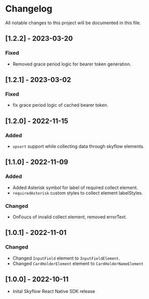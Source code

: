 # Changelog

All notable changes to this project will be documented in this file.

## [1.2.2] - 2023-03-20
### Fixed
-   Removed grace period logic for bearer token generation.
## [1.2.1] - 2023-03-02
### Fixed
- fix grace period logic of cached bearer token.
## [1.2.0] - 2022-11-15
### Added
-   `upsert` support while collecting data through skyflow elements.
## [1.1.0] - 2022-11-09
### Added
- Added Asterisk symbol for label of required collect element. 
- `requiredAsterisk` custom styles to collect element labelStyles.
### Changed
- OnFoucs of invalid collect element, removed errorText. 
## [1.0.1] - 2022-11-01

### Changed

- Changed `InputField` element to `InputFieldElement`. 
- Changed `CardHolderElement` element to `CardHolderNameElement` 


## [1.0.0] - 2022-10-11

- Inital Skyflow React Native SDK release